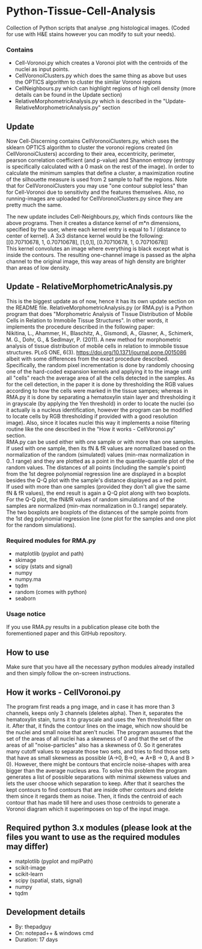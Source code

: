 # Python-Tissue-Cell-Analysis
Collection of Python scripts that analyse .png histological images. (Coded for use with H&E stains however you can modify to suit your needs).
### Contains
* Cell-Voronoi.py which creates a Voronoi plot with the centroids of the nuclei as input points.
* CellVoronoiClusters.py which does the same thing as above but uses the OPTICS algorithm to cluster the similar Voronoi regions
* CellNeighbours.py which can highlight regions of high cell density (more details can be found in the Update section)
* RelativeMorphometricAnalysis.py which is described in the "Update-RelativeMorphometricAnalysis.py" section

## Update
Now Cell-Discerning contains CellVoronoiClusters.py, which uses the sklearn OPTICS algorithm to cluster the voronoi
regions created (in CellVoronoiClusters) according to their area, eccentricity, perimeter, pearson correlation coefficient
(and p-value) and Shannon entropy (entropy is specifically calculated with a 0 mask on the rest of the image). In order
to calculate the minimum samples that define a cluster, a maximization routine of the silhouette measure is used from 2
sample to half the regions.
Note that for CellVoronoiClusters you may use "one contour subplot less" than for Cell-Voronoi due to sensitivity and
the features themselves.
Also, no running-images are uploaded for CellVoronoiClusters.py since they are pretty much the same.

The new update includes Cell-Neighbours.py, which finds contours like the above programs. Then it creates a distance kernel
of m*n dimensions, specified by the user, where each kernel entry is equal to 1 / (distance to center of kernel).
A 3x3 distance kernel would be the following:
\
[[0.70710678, 1, 0.70710678], [1,0,1], [0.70710678, 1, 0.70710678]]\
This kernel convolutes an image where everything is black except what is inside the contours.
The resulting one-channel image is passed as the alpha channel to the original image, this way areas of high density are brighter
than areas of low density.

## Update - RelativeMorphometricAnalysis.py
This is the biggest update as of now, hence it has its own update section on the README file.
RelativeMorphometricAnalysis.py (or RMA.py) is a Python program that does "Morphometric Analysis of Tissue Distribution of Mobile Cells
in Relation to Immobile Tissue Structures". In other words, it implements the procedure described in the following paper:
\
Nikitina, L., Ahammer, H., Blaschitz, A., Gismondi, A., Glasner, A., Schimerk, M.  G., Dohr, G., & Sedlmayr, P. (2011). A new method for morphometric analysis of tissue distribution of mobile cells in relation to immobile tissue structures. PLoS ONE, 6(3). https://doi.org/10.1371/journal.pone.0015086
\
albeit with some differences from the exact procedure described. Specifically, the random pixel incrementation is done by randomly choosing one of the hard-coded expansion kernels and applying it to the image until all "cells" reach the average area of all the cells detected in the samples.
As for the cell detection, in the paper it is done by thresholding the RGB values according to how
the cells were marked in the tissue sampes; whereas in RMA.py it is done by separating a hematoxylin stain layer and thresholding it in grayscale (by applying the Yen threshold) in order to locate the nuclei (so it actually is a nucleus identification, however the program can be modified to locate cells by RGB thresholding if provided with a good resolution image). Also, since it locates nuclei this way it implements a noise filtering routine like the one described in the "How it works - CellVoronoi.py" section.\
RMA.py can be used either with one sample or with more than one samples.\
If used with one sample, then its fN & fR values are normalized based on the normalization of the random (simulated) values (min-max normalization in 0..1 range) and they are plotted as a point in the quantile-quantile plot of the random values. The distances of all points (including the sample's point) from the 1st degree polynomial regression line are displayed in a boxplot besides the Q-Q plot with the sample's distance displayed as a red point.\
If used with more than one samples (provided they don't all give the same fN & fR values), the end result is again a Q-Q plot along with two boxplots. For the Q-Q plot, the fN&fR values of random simulations and of the samples are normalized (min-max normalization in 0..1 range) separately. The two boxplots are boxplots of the distances of the sample points from the 1st deg polynomial regression line (one plot for the samples and one plot for the random simulations).
### Required modules for RMA.py
* matplotlib (pyplot and path)
* skimage
* scipy (stats and signal)
* numpy
* numpy.ma
* tqdm
* random (comes with python)
* seaborn
### Usage notice
If you use RMA.py results in a publication please cite both the forementioned paper and this GitHub repository.

## How to use
Make sure that you have all the necessary python modules already installed and then simply follow the on-screen instructions.

## How it works - CellVoronoi.py
The program first reads a png image, and in case it has more than 3 channels, keeps only 3 channels (deletes alpha). Then it,
separates the hematoxylin stain, turns it to grayscale and uses the Yen threshold filter on it. After that, it finds the
contour lines on the image, which now should be the nuclei and small noise that aren't nuclei. The program assumes that the
set of the areas of all nuclei has a skewness of 0 and that the set of the areas of all "noise-particles" also has a skewness
of 0. So it generates many cutoff values to separate those two sets, and tries to find those sets that have as small skewness
as possible (A->0, B->0, => A+B -> 0, A and B > 0). However, there might be contours that encircle noise-shapes with area bigger than the average nucleus area.
To solve this problem the program generates a list of possible separations with minimal skewness values and lets the user choose
which separation to keep. After that it searches the kept contours to find contours that are inside other contours and delete them
since it regards them as noise. Then, it finds the centroid of each contour that has made till here and uses those centroids
to generate a Voronoi diagram which it superimposes on top of the input image.

## Required python 3.x modules (please look at the files you want to use as the required modules may differ)
* matplotlib (pyplot and mplPath)
* scikit-image
* scikit-learn
* scipy (spatial, stats, signal)
* numpy
* tqdm

## Development details
* By: thepadguy
* On: notepad++ & windows cmd
* Duration: 17 days

